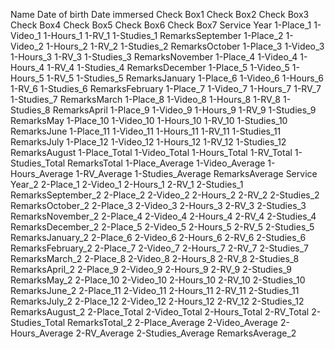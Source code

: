 Name
Date of birth
Date immersed
Check Box1
Check Box2
Check Box3
Check Box4
Check Box5
Check Box6
Check Box7
Service Year
1-Place_1
1-Video_1
1-Hours_1
1-RV_1
1-Studies_1
RemarksSeptember
1-Place_2
1-Video_2
1-Hours_2
1-RV_2
1-Studies_2
RemarksOctober
1-Place_3
1-Video_3
1-Hours_3
1-RV_3
1-Studies_3
RemarksNovember
1-Place_4
1-Video_4
1-Hours_4
1-RV_4
1-Studies_4
RemarksDecember
1-Place_5
1-Video_5
1-Hours_5
1-RV_5
1-Studies_5
RemarksJanuary
1-Place_6
1-Video_6
1-Hours_6
1-RV_6
1-Studies_6
RemarksFebruary
1-Place_7
1-Video_7
1-Hours_7
1-RV_7
1-Studies_7
RemarksMarch
1-Place_8
1-Video_8
1-Hours_8
1-RV_8
1-Studies_8
RemarksApril
1-Place_9
1-Video_9
1-Hours_9
1-RV_9
1-Studies_9
RemarksMay
1-Place_10
1-Video_10
1-Hours_10
1-RV_10
1-Studies_10
RemarksJune
1-Place_11
1-Video_11
1-Hours_11
1-RV_11
1-Studies_11
RemarksJuly
1-Place_12
1-Video_12
1-Hours_12
1-RV_12
1-Studies_12
RemarksAugust
1-Place_Total
1-Video_Total
1-Hours_Total
1-RV_Total
1-Studies_Total
RemarksTotal
1-Place_Average
1-Video_Average
1-Hours_Average
1-RV_Average
1-Studies_Average
RemarksAverage
Service Year_2
2-Place_1
2-Video_1
2-Hours_1
2-RV_1
2-Studies_1
RemarksSeptember_2
2-Place_2
2-Video_2
2-Hours_2
2-RV_2
2-Studies_2
RemarksOctober_2
2-Place_3
2-Video_3
2-Hours_3
2-RV_3
2-Studies_3
RemarksNovember_2
2-Place_4
2-Video_4
2-Hours_4
2-RV_4
2-Studies_4
RemarksDecember_2
2-Place_5
2-Video_5
2-Hours_5
2-RV_5
2-Studies_5
RemarksJanuary_2
2-Place_6
2-Video_6
2-Hours_6
2-RV_6
2-Studies_6
RemarksFebruary_2
2-Place_7
2-Video_7
2-Hours_7
2-RV_7
2-Studies_7
RemarksMarch_2
2-Place_8
2-Video_8
2-Hours_8
2-RV_8
2-Studies_8
RemarksApril_2
2-Place_9
2-Video_9
2-Hours_9
2-RV_9
2-Studies_9
RemarksMay_2
2-Place_10
2-Video_10
2-Hours_10
2-RV_10
2-Studies_10
RemarksJune_2
2-Place_11
2-Video_11
2-Hours_11
2-RV_11
2-Studies_11
RemarksJuly_2
2-Place_12
2-Video_12
2-Hours_12
2-RV_12
2-Studies_12
RemarksAugust_2
2-Place_Total
2-Video_Total
2-Hours_Total
2-RV_Total
2-Studies_Total
RemarksTotal_2
2-Place_Average
2-Video_Average
2-Hours_Average
2-RV_Average
2-Studies_Average
RemarksAverage_2